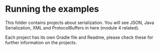 # Running the examples #
This folder contains projects about serialization. You will see JSON, Java Serialization, XML and ProtocolBuffers in here (module 4 related).

Each project has its own Gradle file and Readme, please check these for further information on the projects. 